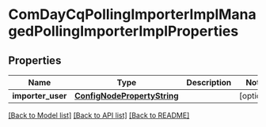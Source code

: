 # ComDayCqPollingImporterImplManagedPollingImporterImplProperties

## Properties
Name | Type | Description | Notes
------------ | ------------- | ------------- | -------------
**importer_user** | [**ConfigNodePropertyString**](ConfigNodePropertyString.md) |  | [optional] 

[[Back to Model list]](../README.md#documentation-for-models) [[Back to API list]](../README.md#documentation-for-api-endpoints) [[Back to README]](../README.md)


